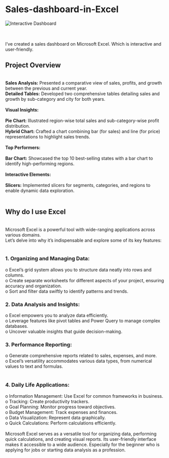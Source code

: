 <h1>Sales-dashboard-in-Excel</h1>

![Interactive Dashboard](https://github.com/AshekMahmud/Sales-dashboard-in-Excel/assets/140879487/de373de9-6cfd-4a00-ad38-41ab9aadfe73)

<br>
<br>
I’ve created a sales dashboard on Microsoft Excel. Which is interactive and user-friendly.
<br>

<h2>Project Overview</h2>
<br>
<b>Sales Analysis:</b> Presented a comparative view of sales, profits, and growth between the previous and current year.
<br>
<b>Detailed Tables:</b> Developed two comprehensive tables detailing sales and growth by sub-category and city for both years.
<br><br>
<b>Visual Insights:</b>
<br><br>
<b>Pie Chart:</b> Illustrated region-wise total sales and sub-category-wise profit distribution.
<br>
<b>Hybrid Chart:</b> Crafted a chart combining bar (for sales) and line (for price) representations to highlight sales trends.
<br><br>
<b>Top Performers:</b>
<br><br>
<b>Bar Chart:</b> Showcased the top 10 best-selling states with a bar chart to identify high-performing regions.
<br><br>
<b>Interactive Elements:</b>
<br><br>
<b>Slicers:</b> Implemented slicers for segments, categories, and regions to enable dynamic data exploration.
<br>
<br>
<h2>Why do I use Excel</h2>
<br>
Microsoft Excel is a powerful tool with wide-ranging applications across various domains. 
<br>
Let’s delve into why it’s indispensable and explore some of its key features:
<br>
<br>
<h3>1.	Organizing and Managing Data:</h3>
o	Excel’s grid system allows you to structure data neatly into rows and columns. <br>
o	Create separate worksheets for different aspects of your project, ensuring accuracy and organization. <br>
o	Sort and filter data swiftly to identify patterns and trends.
<br>
<h3>2.	Data Analysis and Insights:</h3>
o	Excel empowers you to analyze data efficiently. <br>
o	Leverage features like pivot tables and Power Query to manage complex databases. <br>
o	Uncover valuable insights that guide decision-making.
<br>
<h3>3.	Performance Reporting:</h3>
o	Generate comprehensive reports related to sales, expenses, and more. <br>
o	Excel’s versatility accommodates various data types, from numerical values to text and formulas. <br>
<br>
<h3>4.	Daily Life Applications:</h3>
o	Information Management: Use Excel for common frameworks in business. <br>
o	Tracking: Create productivity trackers. <br>
o	Goal Planning: Monitor progress toward objectives. <br>
o	Budget Management: Track expenses and finances. <br>
o	Data Visualization: Represent data graphically. <br>
o	Quick Calculations: Perform calculations efficiently.
<br>
<br>
Microsoft Excel serves as a versatile tool for organizing data, performing quick calculations, and creating visual reports. Its user-friendly interface makes it accessible to a wide audience. Especially for the beginner who is applying for jobs or starting data analysis as a profession.
